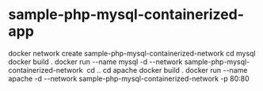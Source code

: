# sample-php-mysql-containerized-app

docker network create sample-php-mysql-containerized-network
cd mysql
docker build .
docker run --name mysql -d --network sample-php-mysql-containerized-network <image id>
cd ..
cd apache
docker build .
docker run --name apache -d --network sample-php-mysql-containerized-network -p 80:80 <image id>
